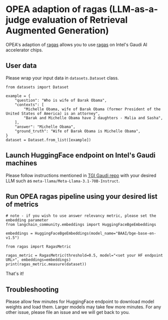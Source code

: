 # OPEA adaption of ragas (LLM-as-a-judge evaluation of Retrieval Augmented Generation)
OPEA's adaption of [ragas](https://github.com/explodinggradients/ragas) allows you to use [ragas](https://github.com/explodinggradients/ragas) on Intel's Gaudi AI accelerator chips. 

## User data
Please wrap your input data in `datasets.Dataset` class.  
```python3
from datasets import Dataset

example = {
    "question": "Who is wife of Barak Obama",
    "contexts": [
        "Michelle Obama, wife of Barak Obama (former President of the United States of America) is an attorney",
        "Barak and Michelle Obama have 2 daughters - Malia and Sasha",
    ],
    "answer": "Michelle Obama",
    "ground_truth": "Wife of Barak Obama is Michelle Obama",
}
dataset = Dataset.from_list([example])
```

## Launch HuggingFace endpoint on Intel's Gaudi machines
Please follow instructions mentioned in [TGI Gaudi repo](https://github.com/huggingface/tgi-gaudi) with your desired LLM such as `meta-llama/Meta-Llama-3.1-70B-Instruct`. 

## Run OPEA ragas pipeline using your desired list of metrics
```python3
# note - if you wish to use answer relevancy metric, please set the embedding parameter
from langchain_community.embeddings import HuggingFaceBgeEmbeddings

embeddings = HuggingFaceBgeEmbeddings(model_name="BAAI/bge-base-en-v1.5")

from ragas import RagasMetric

ragas_metric = RagasMetric(threshold=0.5, model="<set your HF endpoint URL>", embeddings=embeddings)
print(ragas_metric.measure(dataset))
```
That's it! 

## Troubleshooting
Please allow few minutes for HuggingFace endpoint to download model weights and load them. Larger models may take few more minutes. For any other issue, please file an issue and we will get back to you. 
